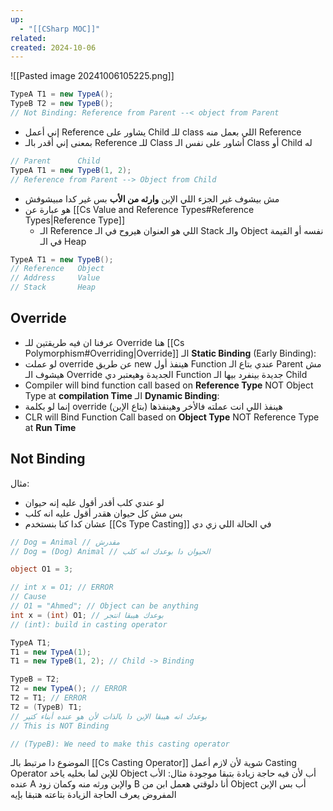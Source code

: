 ```yaml
---
up:
  - "[[CSharp MOC]]"
related: 
created: 2024-10-06
---
```

![[Pasted image 20241006105225.png]]
```cs
TypeA T1 = new TypeA();
TypeB T2 = new TypeB();
// Not Binding: Reference from Parent --< object from Parent
```

- إني أعمل Reference يشاور على Child للـ class اللي بعمل منه Reference
- بمعنى إني أقدر بالـ Reference للـ Class أشاور على نفس الـ Class أو Child له
```cs
// Parent      Child
TypeA T1 = new TypeB(1, 2);
// Reference from Parent --> Object from Child
```
- مش بيشوف غير الجزء اللي الإبن **وارثه من الأب** بس غير كدا مبيشوفش
- هو عبارة عن [[Cs Value and Reference Types#Reference Types|Reference Type]]
	- الـ Reference اللي هو العنوان هيروح في الـ Stack والـ  Object نفسه أو القيمة في الـ Heap
```cs
TypeA T1 = new TypeB();
// Reference   Object
// Address     Value
// Stack       Heap
```
## Override
- عرفنا ان فيه طريقتين للـ Override هنا [[Cs Polymorphism#Overriding|Override]] 
الـ **Static Binding** (Early Binding): 
- لو عملت override عن طريق new هينفذ أول Function عندي بتاع الـ Parent مش هيشوف الـ Override الجديدة وهيعتبر دي Function جديدة بينفرد بيها الـ Child
- Compiler will bind function call based on **Reference Type**  NOT Object Type at **compilation Time**
الـ **Dynamic Binding**: 
- إنما لو بكلمة override هينفذ اللي انت عملته فالأخر وهينفذها (بتاع الإبن)
- CLR will Bind Function Call based on **Object Type** NOT Reference Type at **Run Time**
## Not Binding
مثال:
- لو عندي كلب أقدر أقول عليه إنه حيوان 
- بس مش كل حيوان هقدر أقول عليه انه كلب
- عشان كدا كنا بنستخدم [[Cs Type Casting]] في الحالة اللي زي دي

```cs
// Dog = Animal // مقدرش
// Dog = (Dog) Animal // الحيوان دا بوعدك انه كلب

object O1 = 3;

// int x = O1; // ERROR
// Cause
// O1 = "Ahmed"; // Object can be anything
int x = (int) O1; // بوعدك هيبقا انتجر
// (int): build in casting operator

TypeA T1;
T1 = new TypeA(1);
T1 = new TypeB(1, 2); // Child -> Binding

TypeB = T2;
T2 = new TypeA(); // ERROR
T2 = T1; // ERROR
T2 = (TypeB) T1; 
// بوعدك انه هيبقا الإبن دا بالذات لأن هو عنده أبناء كتير
// This is NOT Binding

// (TypeB): We need to make this casting operator
```

الموضوع دا مرتبط بالـ [[Cs Casting Operator]] شوية لأن لازم أعمل Casting Operator للإبن لما بخليه ياخد Object أب لأن فيه حاجة زيادة بتبقا موجودة 
مثال: الأب عنده A والإبن ورثه منه وكمان زود B 
أنا دلوقتي هعمل ابن من Object أب بس الإبن المفروض يعرف الحاجة الزيادة بتاعته هتبقا بإيه 